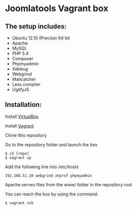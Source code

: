 Joomlatools Vagrant box
=======================

The setup includes:
-------------------
* Ubuntu 12.10 (Precise) 64 bit
* Apache
* MySQL
* PHP 5.4 
* Composer
* Phpmyadmin
* Xdebug
* Webgrind
* Mailcatcher
* Less compiler
* UglifyJS

Installation:
-----------
Install [VirtualBox](http://www.virtualbox.org/)

Install [Vagrant](http://downloads.vagrantup.com/)

Clone this repository

Go to the repository folder and launch the box

    $ cd [repo]
    $ vagrant up

Add the following line into /etc/hosts
    
    192.168.51.10 webgrind xhprof phpmyadmin

Apache serves files from the www/ folder in the repository root

You can reach the box by using the command:

	$ vagrant ssh
